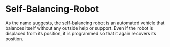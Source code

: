 # Self-Balancing-Robot
As the name suggests, the self-balancing robot is an automated vehicle that balances itself without any outside help or support. Even if the robot is displaced from its position, it is programmed so that it again recovers its position.
